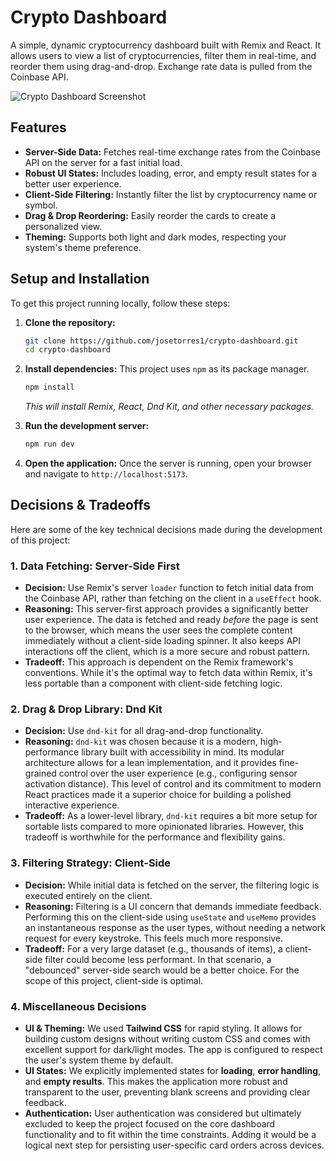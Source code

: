 # Crypto Dashboard

A simple, dynamic cryptocurrency dashboard built with Remix and React. It allows users to view a list of cryptocurrencies, filter them in real-time, and reorder them using drag-and-drop. Exchange rate data is pulled from the Coinbase API.

![Crypto Dashboard Screenshot](https://placehold.co/800x450/1F2937/FFFFFF?text=Crypto+Dashboard+UI)

## Features

- **Server-Side Data:** Fetches real-time exchange rates from the Coinbase API on the server for a fast initial load.
- **Robust UI States:** Includes loading, error, and empty result states for a better user experience.
- **Client-Side Filtering:** Instantly filter the list by cryptocurrency name or symbol.
- **Drag & Drop Reordering:** Easily reorder the cards to create a personalized view.
- **Theming:** Supports both light and dark modes, respecting your system's theme preference.

## Setup and Installation

To get this project running locally, follow these steps:

1. **Clone the repository:**

   ```bash
   git clone https://github.com/josetorres1/crypto-dashboard.git
   cd crypto-dashboard
   ```

2. **Install dependencies:**
   This project uses `npm` as its package manager.

   ```bash
   npm install
   ```

   _This will install Remix, React, Dnd Kit, and other necessary packages._

3. **Run the development server:**

   ```bash
   npm run dev
   ```

4. **Open the application:**
   Once the server is running, open your browser and navigate to `http://localhost:5173`.

## Decisions & Tradeoffs

Here are some of the key technical decisions made during the development of this project:

### 1. Data Fetching: Server-Side First

- **Decision:** Use Remix's server `loader` function to fetch initial data from the Coinbase API, rather than fetching on the client in a `useEffect` hook.
- **Reasoning:** This server-first approach provides a significantly better user experience. The data is fetched and ready _before_ the page is sent to the browser, which means the user sees the complete content immediately without a client-side loading spinner. It also keeps API interactions off the client, which is a more secure and robust pattern.
- **Tradeoff:** This approach is dependent on the Remix framework's conventions. While it's the optimal way to fetch data within Remix, it's less portable than a component with client-side fetching logic.

### 2. Drag & Drop Library: Dnd Kit

- **Decision:** Use `dnd-kit` for all drag-and-drop functionality.
- **Reasoning:** `dnd-kit` was chosen because it is a modern, high-performance library built with accessibility in mind. Its modular architecture allows for a lean implementation, and it provides fine-grained control over the user experience (e.g., configuring sensor activation distance). This level of control and its commitment to modern React practices made it a superior choice for building a polished interactive experience.
- **Tradeoff:** As a lower-level library, `dnd-kit` requires a bit more setup for sortable lists compared to more opinionated libraries. However, this tradeoff is worthwhile for the performance and flexibility gains.

### 3. Filtering Strategy: Client-Side

- **Decision:** While initial data is fetched on the server, the filtering logic is executed entirely on the client.
- **Reasoning:** Filtering is a UI concern that demands immediate feedback. Performing this on the client-side using `useState` and `useMemo` provides an instantaneous response as the user types, without needing a network request for every keystroke. This feels much more responsive.
- **Tradeoff:** For a very large dataset (e.g., thousands of items), a client-side filter could become less performant. In that scenario, a "debounced" server-side search would be a better choice. For the scope of this project, client-side is optimal.

### 4. Miscellaneous Decisions

- **UI & Theming:** We used **Tailwind CSS** for rapid styling. It allows for building custom designs without writing custom CSS and comes with excellent support for dark/light modes. The app is configured to respect the user's system theme by default.
- **UI States:** We explicitly implemented states for **loading**, **error handling**, and **empty results**. This makes the application more robust and transparent to the user, preventing blank screens and providing clear feedback.
- **Authentication:** User authentication was considered but ultimately excluded to keep the project focused on the core dashboard functionality and to fit within the time constraints. Adding it would be a logical next step for persisting user-specific card orders across devices.
